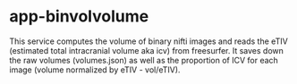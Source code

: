 # app-binvolvolume
This service computes the volume of binary nifti images and reads the eTIV (estimated total intracranial volume aka icv) from freesurfer. It saves down the raw volumes (volumes.json) as well as the proportion of ICV for each image (volume normalized by eTIV - vol/eTIV). 
